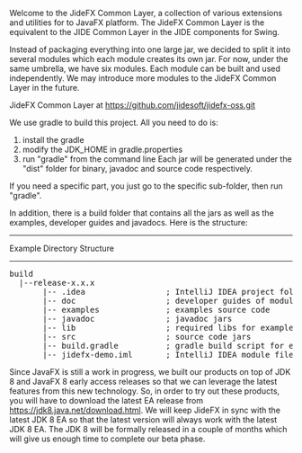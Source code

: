 Welcome to the JideFX Common Layer, a collection of various extensions and utilities for to JavaFX platform. The JideFX Common Layer is the equivalent to the JIDE Common Layer in the JIDE components for Swing.

Instead of packaging everything into one large jar, we decided to split it into several modules which each module creates its own jar. For now, under the same umbrella, we have six modules. Each module can be built and used independently. We may introduce more modules to the JideFX Common Layer in the future. 

JideFX Common Layer at https://github.com/jidesoft/jidefx-oss.git<BR>

We use gradle to build this project. All you need to do is:
1. install the gradle
2. modify the JDK_HOME in gradle.properties
3. run "gradle" from the command line
Each jar will be generated under the "dist" folder for binary, javadoc and source code respectively. 

If you need a specific part, you just go to the specific sub-folder, then run "gradle". 

In addition, there is a build folder that contains all the jars as well as the examples, developer guides and javadocs. Here is the structure:
*********************************
   Example Directory Structure
*********************************
<pre>
build
  |--release-x.x.x
       |-- .idea                 ; IntelliJ IDEA project folder
       |-- doc                   ; developer guides of modules in PDF format
       |-- examples              ; examples source code
       |-- javadoc               ; javadoc jars
       |-- lib                   ; required libs for examples
       |-- src	                 ; source code jars
       |-- build.gradle          ; gradle build script for examples, TextFieldsDemo will be executed by default
       |-- jidefx-demo.iml       ; IntelliJ IDEA module file
</pre>   
Since JavaFX is still a work in progress, we built our products on top of JDK 8 and JavaFX 8 early access releases so that we can leverage the latest features from this new technology. So, in order to try out these products, you will have to download the latest EA release from https://jdk8.java.net/download.html. We will keep JideFX in sync with the latest JDK 8 EA so that the latest version will always work with the latest JDK 8 EA. The JDK 8 will be formally released in a couple of months which will give us enough time to complete our beta phase.
